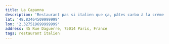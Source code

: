 ```yaml
---
title: La Capanna
description: 'Restaurant pas si italien que ça, pâtes carbo à la crème et pour finir, le tiramisu est pas terrible. Décevant.'
lat: '48.83464509999999'
lon: '2.327519699999999'
address: 45 Rue Daguerre, 75014 Paris, France
tags: restaurant italien
---
```

